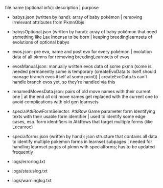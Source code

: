 file name (optional info): description | purpose
* babys.json (written by hand): array of baby pokémon | removing irrelevant attributes from PkmnObjs

* babysOptional.json (written by hand): array of baby pokémon that need something like Lax Incense to be born | keeping breedinglearnsets of evolutions of optional babys

* evos.json: pre evo, name and post evo for every pokémon | evolution data of all pkmns for removing breedingLearnsets of evos

* evosManual.json: manually written evos data of some pkmn (some is needed permanently some is temporary (createEvoData.ts itself should manage branch evos itself at some point)) | createEvoData.ts can't handle branch evos yet, so they're handled via this

* renamedMovesData.json: pairs of old move names with their current one | at the end all old move names get replaced with the current one to avoid complications with old gen learnsets

* specialAtkRowFormSelector: AtkRow Game parameter form identifying texts with their usable form identifier | used to identify some edge cases, esp. form identifiers in AtkRows that target multiple forms (like Lucanroc)

* specialforms.json (written by hand): json structure that contains all data to identify multiple pokémon forms in learnset subpages | needed for handling learnset pages of pkmn with specialforms; has to be updated frequently

* logs/errorlog.txt
* logs/statuslog.txt
* logs/warninglog.txt